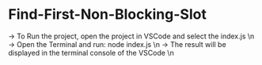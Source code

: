 # Find-First-Non-Blocking-Slot
-> To Run the project, open the project in VSCode and select the index.js \n
-> Open the Terminal and run: node index.js \n
-> The result will be displayed in the terminal console of the VSCode \n
